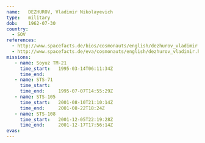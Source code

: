 ```yaml
---
name:	DEZHUROV, Vladimir Nikolayevich
type:	military
dob:	1962-07-30
country:
  - SOV
references:
  - http://www.spacefacts.de/bios/cosmonauts/english/dezhurov_vladimir.htm
  - http://www.spacefacts.de/eva/cosmonauts/english/dezhurov_vladimir.htm
missions:
   - name: Soyuz TM-21
     time_start:   1995-03-14T06:11:34Z
     time_end:     
   - name: STS-71
     time_start:   
     time_end:     1995-07-07T14:55:29Z
   - name: STS-105
     time_start:   2001-08-10T21:10:14Z
     time_end:     2001-08-22T18:24Z
   - name: STS-108
     time_start:   2001-12-05T22:19:28Z
     time_end:     2001-12-17T17:56:14Z
evas:
---
```

